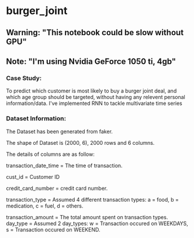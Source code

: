 # burger_joint

## Warning: "This notebook could be slow without GPU"
## Note: "I'm using Nvidia GeForce 1050 ti, 4gb"

### Case Study:
To predict which customer is most likely to buy a burger joint deal, and which age group should be targeted, without having any relevent personal information/data.
I've implemented RNN to tackle multivariate time series

### Dataset Information:
The Dataset has been generated from faker.

The shape of Dataset is (2000, 6), 2000 rows and 6 columns.

The details of columns are as follow:
    
transaction_date_time = The time of transaction.
    
cust_id = Customer ID
    
credit_card_number = credit card number.
    
transaction_type = Assumed 4 different transaction types:
    a = food,
    b = medication,
    c = fuel,
    d = others.
    
transaction_amount = The total amount spent on transaction types.
    day_type = Assumed 2 day_types:
    w = Transaction occured on WEEKDAYS,
    s = Transaction occured on WEEKEND.
        